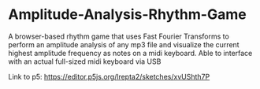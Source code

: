 # Amplitude-Analysis-Rhythm-Game
A browser-based rhythm game that uses Fast Fourier Transforms to perform an amplitude analysis of any mp3 file and visualize the current highest amplitude frequency as notes on a midi keyboard. Able to interface with an actual full-sized midi keyboard via USB

Link to p5: https://editor.p5js.org/lrepta2/sketches/xvUShth7P
